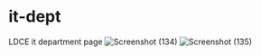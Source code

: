 # it-dept
LDCE it department page
![Screenshot (134)](https://user-images.githubusercontent.com/83344371/168030771-efa97ed9-e48b-4879-b90f-12b51ab2101a.png)
![Screenshot (135)](https://user-images.githubusercontent.com/83344371/168030777-d1d9dc58-d47b-475e-a912-ba096b1812cc.png)
